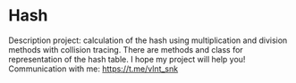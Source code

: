 # Hash

Description project: calculation of the hash using multiplication and division methods with collision tracing. There are methods and class for representation of the hash table.
I hope my project will help you! Communication with me: https://t.me/vlnt_snk
